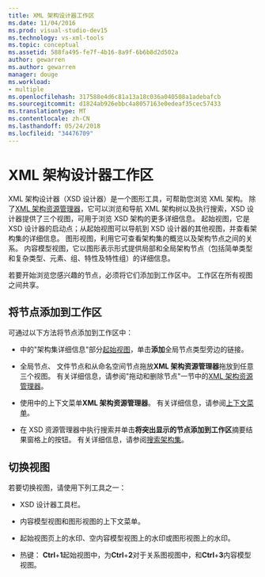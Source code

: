 ```yaml
---
title: XML 架构设计器工作区
ms.date: 11/04/2016
ms.prod: visual-studio-dev15
ms.technology: vs-xml-tools
ms.topic: conceptual
ms.assetid: 588fa495-fe7f-4b16-8a9f-6b6b8d2d502a
author: gewarren
ms.author: gewarren
manager: douge
ms.workload:
- multiple
ms.openlocfilehash: 317588e4d6c81a13a18c036a040508a1adebafcb
ms.sourcegitcommit: d1824ab926ebbc4a8057163e0edeaf35cec57433
ms.translationtype: MT
ms.contentlocale: zh-CN
ms.lasthandoff: 05/24/2018
ms.locfileid: "34476709"
---
```

# <a name="xml-schema-designer-workspace"></a>XML 架构设计器工作区

XML 架构设计器（XSD 设计器）是一个图形工具，可帮助您浏览 XML 架构。 除了[XML 架构资源管理器](../xml-tools/xml-schema-explorer.md)，它可以浏览和导航 XML 架构树以及执行搜索，XSD 设计器提供了三个视图，可用于浏览 XSD 架构的更多详细信息。 起始视图，它是 XSD 设计器的启动点；从起始视图可以导航到 XSD 设计器的其他视图，并查看架构集的详细信息。 图形视图，利用它可查看架构集的概览以及架构节点之间的关系。 内容模型视图，它以图形表示形式提供局部和全局架构节点（包括简单类型和复杂类型、元素、组、特性及特性组）的详细信息。

若要开始浏览您感兴趣的节点，必须将它们添加到工作区中。 工作区在所有视图之间共享。

## <a name="add-nodes-to-the-workspace"></a>将节点添加到工作区

可通过以下方法将节点添加到工作区中：

-   中的"架构集详细信息"部分[起始视图](../xml-tools/start-view.md)，单击**添加**全局节点类型旁边的链接。

-   全局节点、 文件节点和从命名空间节点拖放**XML 架构资源管理器**拖放到任意三个视图。 有关详细信息，请参阅"拖动和删除节点"一节中的[XML 架构资源管理器](../xml-tools/xml-schema-explorer.md)。

-   使用中的上下文菜单**XML 架构资源管理器**。 有关详细信息，请参阅[上下文菜单](../xml-tools/context-menus-xml-schema-explorer.md)。

-   在 XSD 资源管理器中执行搜索并单击**将突出显示的节点添加到工作区**摘要结果窗格上的按钮。 有关详细信息，请参阅[搜索架构集](../xml-tools/searching-the-schema-set.md)。

## <a name="switch-views"></a>切换视图

若要切换视图，请使用下列工具之一：

-   XSD 设计器工具栏。

-   内容模型视图和图形视图的上下文菜单。

-   起始视图页上的水印、空内容模型视图上的水印或图形视图上的水印。

-   热键： **Ctrl**+**1**起始视图中，为**Ctrl**+**2**对于关系图视图中，和**Ctrl**+**3**内容模型视图。